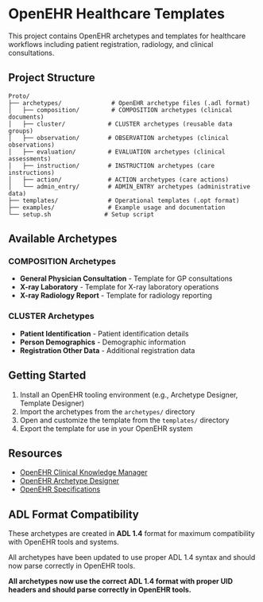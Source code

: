 # OpenEHR Healthcare Templates

This project contains OpenEHR archetypes and templates for healthcare workflows including patient registration, radiology, and clinical consultations.

## Project Structure

```
Proto/
├── archetypes/              # OpenEHR archetype files (.adl format)
│   ├── composition/         # COMPOSITION archetypes (clinical documents)
│   ├── cluster/            # CLUSTER archetypes (reusable data groups)
│   ├── observation/        # OBSERVATION archetypes (clinical observations)
│   ├── evaluation/         # EVALUATION archetypes (clinical assessments)
│   ├── instruction/        # INSTRUCTION archetypes (care instructions)
│   ├── action/             # ACTION archetypes (care actions)
│   └── admin_entry/        # ADMIN_ENTRY archetypes (administrative data)
├── templates/              # Operational templates (.opt format)
├── examples/               # Example usage and documentation
└── setup.sh               # Setup script
```

## Available Archetypes

### COMPOSITION Archetypes
- **General Physician Consultation** - Template for GP consultations
- **X-ray Laboratory** - Template for X-ray laboratory operations
- **X-ray Radiology Report** - Template for radiology reporting

### CLUSTER Archetypes
- **Patient Identification** - Patient identification details
- **Person Demographics** - Demographic information
- **Registration Other Data** - Additional registration data

## Getting Started

1. Install an OpenEHR tooling environment (e.g., Archetype Designer, Template Designer)
2. Import the archetypes from the `archetypes/` directory
3. Open and customize the template from the `templates/` directory
4. Export the template for use in your OpenEHR system

## Resources

- [OpenEHR Clinical Knowledge Manager](https://ckm.openehr.org/)
- [OpenEHR Archetype Designer](https://tools.openehr.org/)
- [OpenEHR Specifications](https://specifications.openehr.org/)

## ADL Format Compatibility

These archetypes are created in **ADL 1.4** format for maximum compatibility with OpenEHR tools and systems.

All archetypes have been updated to use proper ADL 1.4 syntax and should now parse correctly in OpenEHR tools.

**All archetypes now use the correct ADL 1.4 format with proper UID headers and should parse correctly in OpenEHR tools.**
